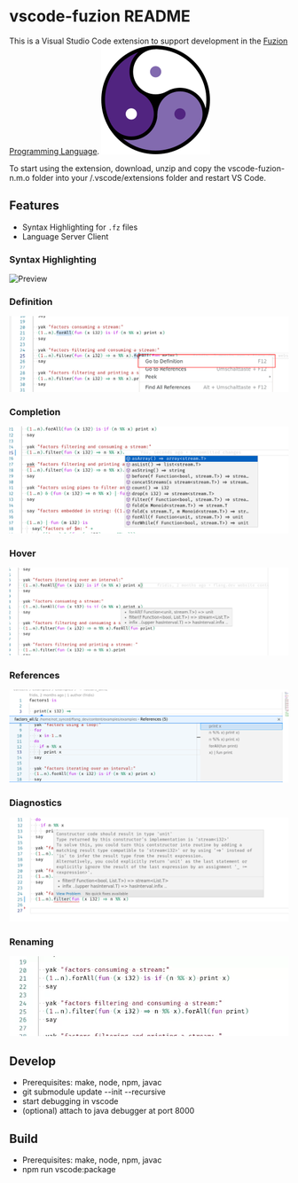 # vscode-fuzion README

This is a Visual Studio Code extension to support development in the [Fuzion Programming Language](https://flang.dev).
![Fuzion logo](images/fuzion_logo_196.png)


To start using the extension, download, unzip and copy the vscode-fuzion-n.m.o folder into your <user home>/.vscode/extensions folder and restart VS Code.

## Features

- Syntax Highlighting for `.fz` files
- Language Server Client

### Syntax Highlighting
![Preview](images/vscode.png)
### Definition
![](images/lsp_definition.png)
### Completion
![](images/lsp_completion.png)
### Hover
![](images/lsp_hover.png)
### References
![](images/lsp_references.png)
### Diagnostics
![](images/lsp_diagnostics.png)
### Renaming
![](images/lsp_rename.webp)

## Develop
- Prerequisites: make, node, npm, javac
- git submodule update --init --recursive
- start debugging in vscode
- (optional) attach to java debugger at port 8000

## Build
- Prerequisites: make, node, npm, javac
- npm run vscode:package
